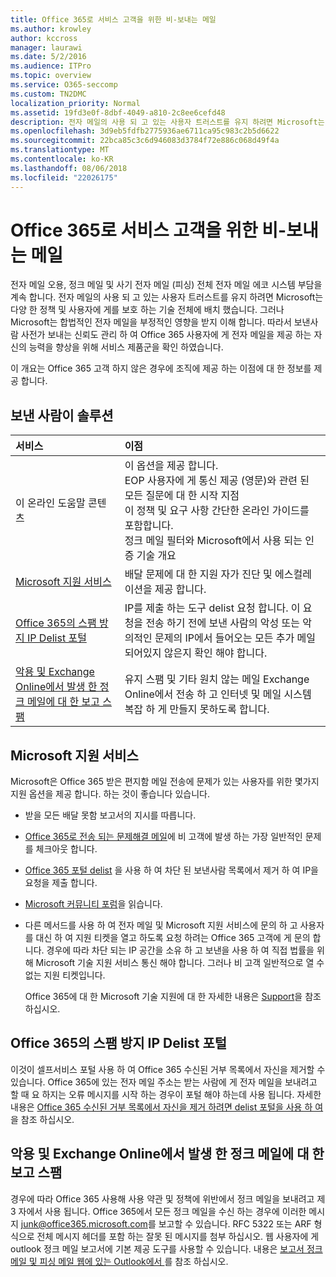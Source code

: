 ```yaml
---
title: Office 365로 서비스 고객을 위한 비-보내는 메일
ms.author: krowley
author: kccross
manager: laurawi
ms.date: 5/2/2016
ms.audience: ITPro
ms.topic: overview
ms.service: O365-seccomp
ms.custom: TN2DMC
localization_priority: Normal
ms.assetid: 19fd3e0f-8dbf-4049-a810-2c8ee6cefd48
description: 전자 메일의 사용 되 고 있는 사용자 트러스트를 유지 하려면 Microsoft는 다양 한 정책 및 사용자에 게를 보호 하는 기술 전체에 배치 했습니다.
ms.openlocfilehash: 3d9eb5fdfb2775936ae6711ca95c983c2b5d6622
ms.sourcegitcommit: 22bca85c3c6d946083d3784f72e886c068d49f4a
ms.translationtype: MT
ms.contentlocale: ko-KR
ms.lasthandoff: 08/06/2018
ms.locfileid: "22026175"
---
```

# <a name="services-for-non-customers-sending-mail-to-office-365"></a>Office 365로 서비스 고객을 위한 비-보내는 메일
  
전자 메일 오용, 정크 메일 및 사기 전자 메일 (피싱) 전체 전자 메일 에코 시스템 부담을 계속 합니다. 전자 메일의 사용 되 고 있는 사용자 트러스트를 유지 하려면 Microsoft는 다양 한 정책 및 사용자에 게를 보호 하는 기술 전체에 배치 했습니다. 그러나 Microsoft는 합법적인 전자 메일을 부정적인 영향을 받지 이해 합니다. 따라서 보낸사람 사전가 보내는 신뢰도 관리 하 여 Office 365 사용자에 게 전자 메일을 제공 하는 자신의 능력을 향상을 위해 서비스 제품군을 확인 하였습니다.
  
이 개요는 Office 365 고객 하지 않은 경우에 조직에 제공 하는 이점에 대 한 정보를 제공 합니다.
  
## <a name="sender-solutions"></a>보낸 사람이 솔루션
<a name="sectionSection0"> </a>

|**서비스**|**이점**|
|:-----|:-----|
|이 온라인 도움말 콘텐츠  <br/> | 이 옵션을 제공 합니다.  <br/>  EOP 사용자에 게 통신 제공 (영문)와 관련 된 모든 질문에 대 한 시작 지점  <br/>  이 정책 및 요구 사항 간단한 온라인 가이드를 포함합니다.  <br/>  정크 메일 필터와 Microsoft에서 사용 되는 인증 기술 개요  <br/> |
|[Microsoft 지원 서비스](services-for-non-customers.md#AboutSupport) <br/> |배달 문제에 대 한 지원 자가 진단 및 에스컬레이션을 제공 합니다.  <br/> |
|[Office 365의 스팸 방지 IP Delist 포털](services-for-non-customers.md#DelistPortal) <br/> |IP를 제출 하는 도구 delist 요청 합니다. 이 요청을 전송 하기 전에 보낸 사람의 악성 또는 악의적인 문제의 IP에서 들어오는 모든 추가 메일 되어있지 않은지 확인 해야 합니다.  <br/> |
|[악용 및 Exchange Online에서 발생 한 정크 메일에 대 한 보고 스팸](services-for-non-customers.md#ReportOurJunk) <br/> |유지 스팸 및 기타 원치 않는 메일 Exchange Online에서 전송 하 고 인터넷 및 메일 시스템 복잡 하 게 만들지 못하도록 합니다.  <br/> |
   
## <a name="microsoft-support"></a>Microsoft 지원 서비스
<a name="AboutSupport"> </a>

Microsoft은 Office 365 받은 편지함 메일 전송에 문제가 있는 사용자를 위한 몇가지 지원 옵션을 제공 합니다. 하는 것이 좋습니다 있습니다.
  
- 받을 모든 배달 못함 보고서의 지시를 따릅니다.
    
- [Office 365로 전송 되는 문제해결 메일](troubleshooting-mail-sent-to-office-365.md)에 비 고객에 발생 하는 가장 일반적인 문제를 체크아웃 합니다.
    
- [Office 365 포털 delist](https://sender.office.com) 을 사용 하 여 차단 된 보낸사람 목록에서 제거 하 여 IP을 요청을 제출 합니다. 
    
- [Microsoft 커뮤니티 포럼](https://community.office365.com/en-us/f/)을 읽습니다.
    
- 다른 메서드를 사용 하 여 전자 메일 및 Microsoft 지원 서비스에 문의 하 고 사용자를 대신 하 여 지원 티켓을 열고 하도록 요청 하려는 Office 365 고객에 게 문의 합니다. 경우에 따라 차단 되는 IP 공간을 소유 하 고 보낸을 사용 하 여 직접 법률을 위해 Microsoft 기술 지원 서비스 통신 해야 합니다. 그러나 비 고객 일반적으로 열 수 없는 지원 티켓입니다.
    
     Office 365에 대 한 Microsoft 기술 지원에 대 한 자세한 내용은 [Support](https://technet.microsoft.com/library/office-365-support.aspx)을 참조 하십시오.
    
## <a name="office-365-anti-spam-ip-delist-portal"></a>Office 365의 스팸 방지 IP Delist 포털
<a name="DelistPortal"> </a>

이것이 셀프서비스 포털 사용 하 여 Office 365 수신된 거부 목록에서 자신을 제거할 수 있습니다. Office 365에 있는 전자 메일 주소는 받는 사람에 게 전자 메일을 보내려고 할 때 요 하지는 오류 메시지를 시작 하는 경우이 포털 해야 하는데 사용 됩니다. 자세한 내용은 [Office 365 수신된 거부 목록에서 자신을 제거 하려면 delist 포털을 사용 하 여](use-the-delist-portal-to-remove-yourself-from-the-office-365-blocked-senders-lis.md)을 참조 하십시오.
  
## <a name="abuse-and-spam-reporting-for-junk-email-originating-from-exchange-online"></a>악용 및 Exchange Online에서 발생 한 정크 메일에 대 한 보고 스팸
<a name="ReportOurJunk"> </a>

경우에 따라 Office 365 사용해 사용 약관 및 정책에 위반에서 정크 메일을 보내려고 제 3 자에서 사용 됩니다. Office 365에서 모든 정크 메일을 수신 하는 경우에 이러한 메시지 [junk@office365.microsoft.com](mailto:junk@office365.microsoft.com)를 보고할 수 있습니다. RFC 5322 또는 ARF 형식으로 전체 메시지 헤더를 포함 하는 잘못 된 메시지를 첨부 하십시오. 웹 사용자에 게 outlook 정크 메일 보고서에 기본 제공 도구를 사용할 수 있습니다. 내용은 [보고서 정크 메일 및 피싱 메일 웹에 있는 Outlook에서 ](report-junk-email-and-phishing-scams-in-outlook-on-the-web-eop.md)를 참조 하십시오.
  

